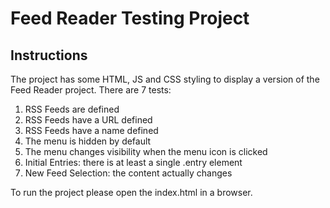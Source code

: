 # Feed Reader Testing Project

## Instructions

The project has some HTML, JS and CSS styling to display a version of the Feed Reader project. 
There are 7 tests:

1) RSS Feeds are defined
2) RSS Feeds have a URL defined
3) RSS Feeds have a name defined
4) The menu is hidden by default
5) The menu changes visibility when the menu icon is clicked
6) Initial Entries: there is at least a single .entry element
7) New Feed Selection: the content actually changes

To run the project please open the index.html in a browser.